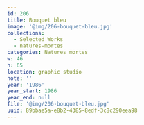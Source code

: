 ```yaml
---
id: 206
title: Bouquet bleu
image: '@img/206-bouquet-bleu.jpg'
collections:
  - Selected Works
  - natures-mortes
categories: Natures mortes
w: 46
h: 65
location: graphic studio
note: ''
year: '1986'
year_start: 1986
year_end: null
file: '@img/206-bouquet-bleu.jpg'
uuid: 89bbae5a-e8b2-4385-8edf-3c8c290eea98
---
```


